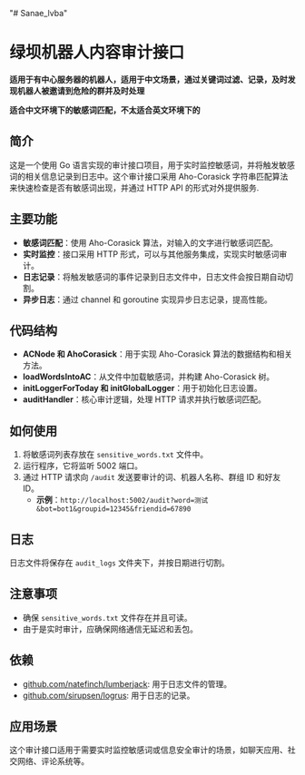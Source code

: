 "# Sanae_lvba" 
# 绿坝机器人内容审计接口

**适用于有中心服务器的机器人，适用于中文场景，通过关键词过滤、记录，及时发现机器人被邀请到危险的群并及时处理**

**适合中文环境下的敏感词匹配，不太适合英文环境下的**

## 简介

这是一个使用 Go 语言实现的审计接口项目，用于实时监控敏感词，并将触发敏感词的相关信息记录到日志中。这个审计接口采用 Aho-Corasick 字符串匹配算法来快速检查是否有敏感词出现，并通过 HTTP API 的形式对外提供服务.

## 主要功能

- **敏感词匹配**：使用 Aho-Corasick 算法，对输入的文字进行敏感词匹配。
- **实时监控**：接口采用 HTTP 形式，可以与其他服务集成，实现实时敏感词审计。
- **日志记录**：将触发敏感词的事件记录到日志文件中，日志文件会按日期自动切割。
- **异步日志**：通过 channel 和 goroutine 实现异步日志记录，提高性能。

## 代码结构

- **ACNode 和 AhoCorasick**：用于实现 Aho-Corasick 算法的数据结构和相关方法。
- **loadWordsIntoAC**：从文件中加载敏感词，并构建 Aho-Corasick 树。
- **initLoggerForToday 和 initGlobalLogger**：用于初始化日志设置。
- **auditHandler**：核心审计逻辑，处理 HTTP 请求并执行敏感词匹配。

## 如何使用

1. 将敏感词列表存放在 `sensitive_words.txt` 文件中。
2. 运行程序，它将监听 5002 端口。
3. 通过 HTTP 请求向 `/audit` 发送要审计的词、机器人名称、群组 ID 和好友 ID。
   - **示例**：`http://localhost:5002/audit?word=测试&bot=bot1&groupid=12345&friendid=67890`

## 日志

日志文件将保存在 `audit_logs` 文件夹下，并按日期进行切割。

## 注意事项

- 确保 `sensitive_words.txt` 文件存在并且可读。
- 由于是实时审计，应确保网络通信无延迟和丢包。

## 依赖

- [github.com/natefinch/lumberjack](https://github.com/natefinch/lumberjack): 用于日志文件的管理。
- [github.com/sirupsen/logrus](https://github.com/sirupsen/logrus): 用于日志的记录。

## 应用场景

这个审计接口适用于需要实时监控敏感词或信息安全审计的场景，如聊天应用、社交网络、评论系统等。
